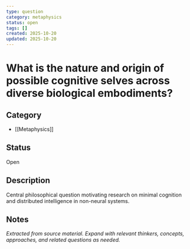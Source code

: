 ```yaml
---
type: question
category: metaphysics
status: open
tags: []
created: 2025-10-20
updated: 2025-10-20
---
```


# What is the nature and origin of possible cognitive selves across diverse biological embodiments?

## Category

- [[Metaphysics]]

## Status

Open

## Description

Central philosophical question motivating research on minimal cognition and distributed intelligence in non-neural systems.

## Notes

*Extracted from source material. Expand with relevant thinkers, concepts, approaches, and related questions as needed.*
